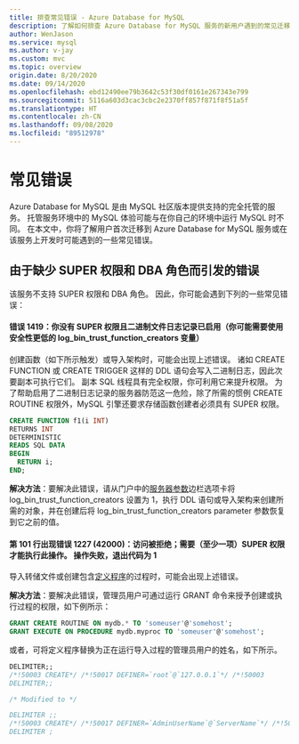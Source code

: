 ```yaml
---
title: 排查常见错误 - Azure Database for MySQL
description: 了解如何排查 Azure Database for MySQL 服务的新用户遇到的常见迁移错误
author: WenJason
ms.service: mysql
ms.author: v-jay
ms.custom: mvc
ms.topic: overview
origin.date: 8/20/2020
ms.date: 09/14/2020
ms.openlocfilehash: ebd12490ee79b3642c53f30df0161e267343e799
ms.sourcegitcommit: 5116a603d3cac3cbc2e2370ff857f871f8f51a5f
ms.translationtype: HT
ms.contentlocale: zh-CN
ms.lasthandoff: 09/08/2020
ms.locfileid: "89512978"
---
```

# <a name="common-errors"></a>常见错误

Azure Database for MySQL 是由 MySQL 社区版本提供支持的完全托管的服务。 托管服务环境中的 MySQL 体验可能与在你自己的环境中运行 MySQL 时不同。 在本文中，你将了解用户首次迁移到 Azure Database for MySQL 服务或在该服务上开发时可能遇到的一些常见错误。

## <a name="errors-due-to-lack-of-super-privilege-and-dba-role"></a>由于缺少 SUPER 权限和 DBA 角色而引发的错误

该服务不支持 SUPER 权限和 DBA 角色。 因此，你可能会遇到下列的一些常见错误：

#### <a name="error-1419-you-do-not-have-the-super-privilege-and-binary-logging-is-enabled-you-might-want-to-use-the-less-safe-log_bin_trust_function_creators-variable"></a>错误 1419：你没有 SUPER 权限且二进制文件日志记录已启用（你可能需要使用安全性更低的 log_bin_trust_function_creators 变量）

创建函数（如下所示触发）或导入架构时，可能会出现上述错误。 诸如 CREATE FUNCTION 或 CREATE TRIGGER 这样的 DDL 语句会写入二进制日志，因此次要副本可执行它们。 副本 SQL 线程具有完全权限，你可利用它来提升权限。 为了帮助启用了二进制日志记录的服务器防范这一危险，除了所需的惯例 CREATE ROUTINE 权限外，MySQL 引擎还要求存储函数创建者必须具有 SUPER 权限。 

```sql
CREATE FUNCTION f1(i INT)
RETURNS INT
DETERMINISTIC
READS SQL DATA
BEGIN
  RETURN i;
END;
```

**解决方法**：要解决此错误，请从门户中的[服务器参数](howto-server-parameters.md)边栏选项卡将 log_bin_trust_function_creators 设置为 1，执行 DDL 语句或导入架构来创建所需的对象，并在创建后将 log_bin_trust_function_creators parameter 参数恢复到它之前的值。

#### <a name="error-1227-42000-at-line-101-access-denied-you-need-at-least-one-of-the-super-privileges-for-this-operation-operation-failed-with-exitcode-1"></a>第 101 行出现错误 1227 (42000)：访问被拒绝；需要（至少一项）SUPER 权限才能执行此操作。 操作失败，退出代码为 1

导入转储文件或创建包含[定义程序](https://dev.mysql.com/doc/refman/5.7/en/create-procedure.html)的过程时，可能会出现上述错误。 

**解决方法**：要解决此错误，管理员用户可通过运行 GRANT 命令来授予创建或执行过程的权限，如下例所示：

```sql
GRANT CREATE ROUTINE ON mydb.* TO 'someuser'@'somehost';
GRANT EXECUTE ON PROCEDURE mydb.myproc TO 'someuser'@'somehost';
```
或者，可将定义程序替换为正在运行导入过程的管理员用户的姓名，如下所示。

```sql
DELIMITER;;
/*!50003 CREATE*/ /*!50017 DEFINER=`root`@`127.0.0.1`*/ /*!50003
DELIMITER;;

/* Modified to */

DELIMITER ;;
/*!50003 CREATE*/ /*!50017 DEFINER=`AdminUserName`@`ServerName`*/ /*!50003
DELIMITER ;
```

